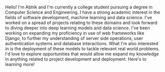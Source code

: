 Hello! I'm Abhik and I'm currently a college student pursuing a degree in Computer Science and Engineering. I have a strong academic interest in the fields of software development, machine learning and data science. I've worked on a spread of projects relating to these domains and look forward to diving deeper into deep learning models and data science. I've been working on expanding my proficiency in use of web frameworks like Django, to further my understanding of server side operations, user authentication systems and  database interactions. What I'm also interested in is the deployment of these models to tackle relevant real world problems. I'd love to explore opportunities that would allow me expand my knowledge in anything related to project development and deployment. Here's to learning more!
<!---
abhikg-38/abhikg-38 is a ✨ special ✨ repository because its `README.md` (this file) appears on your GitHub profile.
You can click the Preview link to take a look at your changes.
--->
